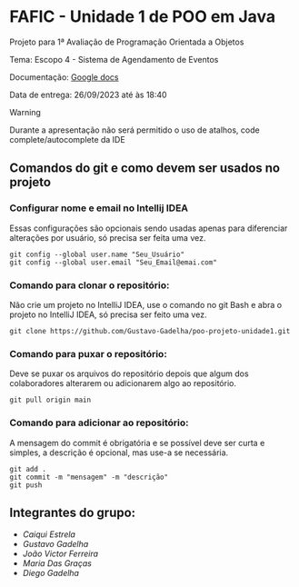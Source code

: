 # FAFIC - Unidade 1 de POO em Java

Projeto para 1ª Avaliação de Programação Orientada a Objetos

Tema: Escopo 4 - Sistema de Agendamento de Eventos

Documentação: [Google docs](https://docs.google.com/document/d/1w_9e3gOQo70EmumX2nX4Xb0DC3xSHjshuo9MsdmKrxY/edit?usp=sharing)

Data de entrega: 26/09/2023 até às 18:40

> [!WARNING]
> Durante a apresentação não será permitido o uso de atalhos, code complete/autocomplete da IDE

## Comandos do git e como devem ser usados no projeto

### Configurar nome e email no Intellij IDEA

Essas configurações são opcionais sendo usadas apenas para diferenciar alterações por usuário, só precisa ser feita uma
vez.

```
git config --global user.name "Seu_Usuário"
git config --global user.email "Seu_Email@emai.com"
```

### Comando para clonar o repositório:

Não crie um projeto no IntelliJ IDEA, use o comando no git Bash e abra o projeto no IntelliJ IDEA, só precisa ser feito
uma vez.

```
git clone https://github.com/Gustavo-Gadelha/poo-projeto-unidade1.git
```

### Comando para puxar o repositório:

Deve se puxar os arquivos do repositório depois que algum dos colaboradores alterarem ou adicionarem algo ao
repositório.

```
git pull origin main
```

### Comando para adicionar ao repositório:

A mensagem do commit é obrigatória e se possível deve ser curta e simples, a descrição é opcional, mas use-a se
necessária.

```
git add .
git commit -m "mensagem" -m "descrição"
git push
```

## Integrantes do grupo:

- _Caiqui Estrela_
- _Gustavo Gadelha_
- _João Victor Ferreira_
- _Maria Das Graças_
- _Diego Gadelha_
